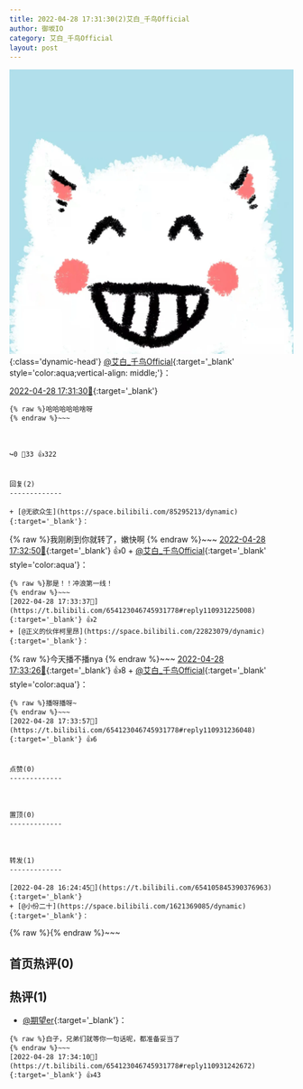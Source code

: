 ```yaml
---
title: 2022-04-28 17:31:30(2)艾白_千鸟Official
author: 御坂IO
category: 艾白_千鸟Official
layout: post
---
```


![img](/images/9ae8b9445fd0665cc014d9080156a45271be73c6.jpg){:class='dynamic-head'}
[@艾白_千鸟Official](https://space.bilibili.com/334537711/dynamic){:target='_blank' style='color:aqua;vertical-align: middle;'}：

[2022-04-28 17:31:30🔗](https://t.bilibili.com/654123046745931778){:target='_blank'}

~~~
{% raw %}哈哈哈哈哈啥呀
{% endraw %}~~~



↪️0 💬33 👍322


回复(2)
-------------

+ [@无欲众生](https://space.bilibili.com/85295213/dynamic){:target='_blank'}：
~~~
{% raw %}我刚刷到你就转了，嫩快啊
{% endraw %}~~~
[2022-04-28 17:32:50🔗](https://t.bilibili.com/654123046745931778#reply110931084656){:target='_blank'} 👍0
    + [@艾白_千鸟Official](https://space.bilibili.com/334537711/dynamic){:target='_blank' style='color:aqua'}：
~~~
{% raw %}那是！！冲浪第一线！
{% endraw %}~~~
[2022-04-28 17:33:37🔗](https://t.bilibili.com/654123046745931778#reply110931225008){:target='_blank'} 👍2
+ [@正义的伙伴柯里昂](https://space.bilibili.com/22823079/dynamic){:target='_blank'}：
~~~
{% raw %}今天播不播nya
{% endraw %}~~~
[2022-04-28 17:33:26🔗](https://t.bilibili.com/654123046745931778#reply110931177984){:target='_blank'} 👍8
    + [@艾白_千鸟Official](https://space.bilibili.com/334537711/dynamic){:target='_blank' style='color:aqua'}：
~~~
{% raw %}播呀播呀~
{% endraw %}~~~
[2022-04-28 17:33:57🔗](https://t.bilibili.com/654123046745931778#reply110931236048){:target='_blank'} 👍6


点赞(0)
-------------



置顶(0)
-------------



转发(1)
-------------

[2022-04-28 16:24:45🔗](https://t.bilibili.com/654105845390376963){:target='_blank'}
+ [@小份二十](https://space.bilibili.com/1621369085/dynamic){:target='_blank'}：
~~~
{% raw %}{% endraw %}~~~






首页热评(0)
-------------



热评(1)
-------------

+ [@期望er](https://space.bilibili.com/73432591/dynamic){:target='_blank'}：
~~~
{% raw %}白子，兄弟们就等你一句话呢，都准备妥当了
{% endraw %}~~~
[2022-04-28 17:34:10🔗](https://t.bilibili.com/654123046745931778#reply110931242672){:target='_blank'} 👍43


